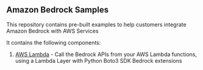 ## Amazon Bedrock Samples

This repository contains pre-built examples to help customers integrate Amazon Bedrock with AWS Services

It contains the following components:

1. [AWS Lambda](./aws-lambda/README.md) - Call the Bedrock APIs from your AWS Lambda functions, using a Lambda Layer with Python Boto3 SDK Bedrock extensions



